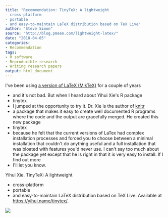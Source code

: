 ```yaml
---
title: "Recommendation: TinyTeX: A lightweight
- cross-platform
- portable
- and easy-to-maintain LaTeX distribution based on TeX Live"
author: "Steve Simon"
source: "http://blog.pmean.com/lightweight-latex/"
date: "2018-04-05"
categories:
- Recommendation
tags:
- R software
- Reproducible research
- Writing research papers
output: html_document
---
```


I've been using [a version of LaTeX (MikTeX)](https://miktex.org/) for a
couple of years
- and it's not bad. But when I heard about Yihui Xie's R
package
- tinytex
- I jumped at the opportunity to try it. Dr. Xie is the
author of [knitr](https://yihui.name/knitr/)
- a package that makes it
easy to create well documented R programs where the code and the output
are gracefully merged. He created this new package
- tinytex
- because he
felt that the current versions of LaTex had complex installation
processes and forced you to choose between a minimal installation that
couldn't do anything useful and a full installation that was bloated
with features you'd never use. I can't say too much about the package
yet except that he is right in that it is very easy to install. If I
find out more
- I'll let you know.

<!---More--->

Yihui Xie. TinyTeX: A lightweight
- cross-platform
- portable
- and
easy-to-maintain LaTeX distribution based on TeX Live. Available at
<https://yihui.name/tinytex/>.

![](http://www.pmean.com/images/images/18/lightweight-latex01.png)





